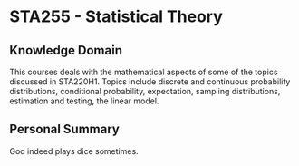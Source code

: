 # STA255 - Statistical Theory

## Knowledge Domain
This courses deals with the mathematical aspects of some of the topics discussed in STA220H1. Topics include discrete and continuous probability distributions, conditional probability, expectation, sampling distributions, estimation and testing, the linear model.

## Personal Summary
God indeed plays dice sometimes.
